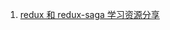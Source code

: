 1. [redux 和 redux-saga 学习资源分享](https://www.rails365.net/articles/redux-redux-saga-xue-xi-zi-yuan-fen-xiang?hmsr=toutiao.io&utm_medium=toutiao.io&utm_source=toutiao.io)